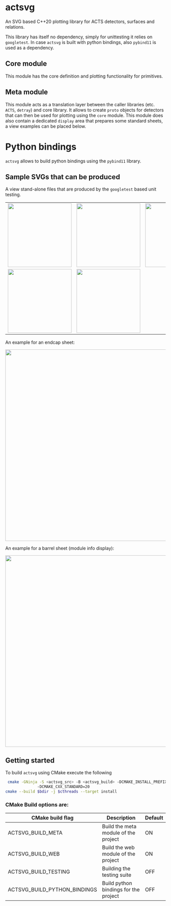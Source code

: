 # actsvg

An SVG based C++20 plotting library for ACTS detectors, surfaces and relations.

This library has itself no dependency, simply for unittesting it relies on `googletest`.
In case `actsvg` is built with python bindings, also `pybind11` is used as a dependency.

## Core module

This module has the core definition and plotting functionality for primitives.

## Meta module

This module acts as a translation layer between the caller libraries (etc. `ACTS`, `detray`) and core library.
It allows to create `proto` objects for detectors that can then be used for plotting using the `core` module.
This module does also contain a dedicated `display` area that prepares some standard sheets, a view examples can be placed below.

# Python bindings

`actsvg` allows to build python bindings using the `pybind11` library.

## Sample SVGs that can be produced

A view stand-alone files that are produced by the `googletest` based unit testing.

<table>
<tr>
<td width=200><img src="https://github.com/acts-project/actsvg/blob/main/docs/svg/odd_pixel_barrel_xy.svg" width=200></td>
<td width=200><img src="https://github.com/acts-project/actsvg/blob/main/docs/svg/odd_pixel_endcap_xy.svg" width=200></td>
<td width=200><img src="https://github.com/acts-project/actsvg/blob/main/docs/svg/odd_pixel_endcap_grid_xy.svg" width=200></td>
</tr>
<tr>
<td width=200><img src="https://github.com/acts-project/actsvg/blob/main/docs/svg/basic_rectangle.svg" width=200></td>
<td width=200><img src="https://github.com/acts-project/actsvg/blob/main/docs/svg/basic_trapezoid.svg" width=200></td>
<td width=200></td>
</tr>
</table>

An example for an endcap sheet:

<img src="https://github.com/acts-project/actsvg/blob/main/docs/svg/odd_endcap_sheet_module_info.svg" width=600/>

An example for a barrel sheet (module info display):

<img src="https://github.com/acts-project/actsvg/blob/main/docs/svg/odd_barrel_sheet_module_info.svg" width=600/>

## Getting started

To build `actsvg` using CMake execute the following

```sh
 cmake -GNinja -S <actsvg_src> -B <actsvg_build> -DCMAKE_INSTALL_PREFIX=<actsvg_installed>
    		  -DCMAKE_CXX_STANDARD=20
cmake --build $bdir -j $cthreads --target install
```

### CMake Build options are:

| CMake build flag | Description | Default |
| --------- | --------| ----- |
| ACTSVG_BUILD_META | Build the meta module of the project | ON |
| ACTSVG_BUILD_WEB | Build the web module of the project | ON |
| ACTSVG_BUILD_TESTING | Building the testing suite | OFF |
| ACTSVG_BUILD_PYTHON_BINDINGS | Build python bindings for the project | OFF |
